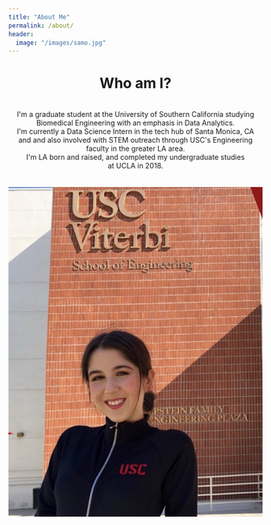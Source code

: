 ```yaml
---
title: "About Me"
permalink: /about/
header:
  image: "/images/samo.jpg"
---
```

<center>
<h1> Who am I? </h1>
<br>
<body>
I'm a graduate student at the University of Southern California studying
<br>
Biomedical Engineering with an emphasis in Data Analytics.
<br>
I'm currently a Data Science Intern in the tech hub of Santa Monica, CA
<br>
and and also involved with STEM outreach through USC's Engineering
<br>
faculty in the greater LA area.
<br>  
I'm LA born and raised, and completed my undergraduate studies  
<br>
at UCLA in 2018.  
</body>
</center>
<br>
<br>
<center>
<img src="images/viterbi.jpg" alt="USC2">
</center>
